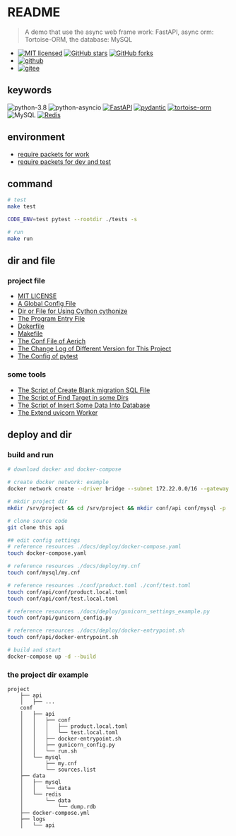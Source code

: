 # README

> A demo that use the async web frame work: FastAPI, async orm: Tortoise-ORM, the database: MySQL

- [![MIT licensed](https://img.shields.io/github/license/panla/fastapi_tortoise_mysql)](https://raw.githubusercontent.com/panla/fastapi_tortoise_mysql/master/LICENSE) [![GitHub stars](https://img.shields.io/github/stars/panla/fastapi_tortoise_mysql.svg)](https://github.com/panla/fastapi_tortoise_mysql/stargazers) [![GitHub forks](https://img.shields.io/github/forks/panla/fastapi_tortoise_mysql.svg)](https://github.com/panla/fastapi_tortoise_mysql/network)
- [![github](https://img.shields.io/badge/fastapi__tortoise__mysql-github-red)](https://github.com/panla/fastapi_tortoise_mysql)
- [![gitee](https://img.shields.io/badge/fastapi__tortoise__mysql-gitee-red)](https://gitee.com/pankla/fastapi_tortoise_mysql)

## keywords

![python-3.8](https://img.shields.io/badge/python-3.8-yellowgreen) ![python-asyncio](https://img.shields.io/badge/python-asyncio-green) [![FastAPI](https://img.shields.io/badge/tiangolo-FastAPI-green)](https://github.com/tiangolo/fastapi) [![pydantic](https://img.shields.io/badge/samuelcolvin-pydantic-green)](https://github.com/samuelcolvin/pydantic) [![tortoise-orm](https://img.shields.io/badge/tortoise-Tortoise--ORM-yellowgreen)](https://github.com/tortoise/tortoise-orm) ![MySQL](https://img.shields.io/badge/MySQL-8-yellowgreen) [![Redis](https://img.shields.io/badge/Redis-6.2-red)](https://redis.io/)

## environment

- [require packets for work](./mirrors/requirements.txt)
- [require packets for dev and test](./mirrors/requirements-dev.txt)

## command

```bash
# test
make test

CODE_ENV=test pytest --rootdir ./tests -s

# run
make run
```

## dir and file

### project file

- [MIT LICENSE](./LICENSE)
- [A Global Config File](./config.py)
- [Dir or File for Using Cython cythonize](./build.txt)
- [The Program Entry File](./main.py)
- [Dokerfile](./Dockerfile)
- [Makefile](./Makefile)
- [The Conf File of Aerich](./pyproject.toml)
- [The Change Log of Different Version for This Project](./CHANGELOG.md)
- [The Config of pytest](./pytest.ini)

### some tools

- [The Script of Create Blank migration SQL File](./tools/create_migration_template_file.py)
- [The Script of Find Target in some Dirs](./tools/find.py)
- [The Script of Insert Some Data Into Database](./tools/insert_data.py)
- [The Extend uvicorn Worker](./tools/worker.py)

## deploy and dir

### build and run

```bash
# download docker and docker-compose

# create docker network: example
docker network create --driver bridge --subnet 172.22.0.0/16 --gateway 172.22.0.1 fastapi_tm_net

# mkdir project dir
mkdir /srv/project && cd /srv/project && mkdir conf/api conf/mysql -p

# clone source code
git clone this api

## edit config settings
# reference resources ./docs/deploy/docker-compose.yaml
touch docker-compose.yaml

# reference resources ./docs/deploy/my.cnf
touch conf/mysql/my.cnf

# reference resources ./conf/product.toml ./conf/test.toml
touch conf/api/conf/product.local.toml
touch conf/api/conf/test.local.toml

# reference resources ./docs/deploy/gunicorn_settings_example.py
touch conf/api/gunicorn_config.py

# reference resources ./docs/deploy/docker-entrypoint.sh
touch conf/api/docker-entrypoint.sh

# build and start
docker-compose up -d --build
```

### the project dir example

```text
project
    ├── api
    │   ├── ...
    conf
    │   ├── api
    │   │   ├── conf
    │   │   │   ├── product.local.toml
    │   │   │   └── test.local.toml
    │   │   ├── docker-entrypoint.sh
    │   │   ├── gunicorn_config.py
    │   │   └── run.sh
    │   └── mysql
    │       ├── my.cnf
    │       └── sources.list
    ├── data
    │   ├── mysql
    │   │   └── data
    │   └── redis
    │       └── data
    │           └── dump.rdb
    ├── docker-compose.yml
    ├── logs
    │   └── api
```
